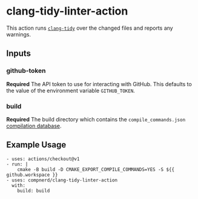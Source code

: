 # clang-tidy-linter-action

This action runs [`clang-tidy`](https://clang.llvm.org/extra/clang-tidy/) over the changed files and reports any warnings.

## Inputs

### github-token

**Required** The API token to use for interacting with GitHub.  This defaults to the value of the environment variable `GITHUB_TOKEN`.

### build

**Required** The build directory which contains the `compile_commands.json` [compilation database](https://clang.llvm.org/docs/JSONCompilationDatabase.html).

## Example Usage

~~~
- uses: actions/checkout@v1
- run: |
    cmake -B build -D CMAKE_EXPORT_COMPILE_COMMANDS=YES -S ${{ github.workspace }}
- uses: compnerd/clang-tidy-linter-action
  with:
    build: build
~~~
